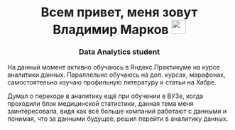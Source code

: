<h1 align="center">Всем привет, меня зовут Владимир Марков</a> 
<img src="https://github.com/blackcater/blackcater/raw/main/images/Hi.gif" height="32"/></h1>
<h3 align="center">Data Analytics student</h3>

На данный момент активно обучаюсь в Яндекс.Практикуме на курсе аналитики данных. Параллельно обучаюсь на доп. курсах, марафонах, самостоятельно изучаю профильную литературу и статьи на Хабре.

Думал о переходе в аналитику ещё при обучении в ВУЗе, когда проходили блок медицинской статистики, данная тема меня заинтересовала, видя как всё больше компаний работают с данными и понимая, что за данными будущее, решил перейти в аналитику данных.
